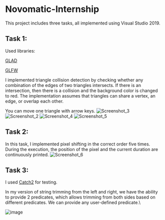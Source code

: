 # Novomatic-Internship
This project includes three tasks, all implemented using Visual Studio 2019. 

## Task 1:
Used libraries:

[GLAD](https://glad.dav1d.de)

[GLFW](https://www.glfw.org)


I implemented triangle collision detection by checking whether any combination of the edges of two triangles intersects. If there is an intersection, then there is a collision and the background color is changed to red. The implementation assumes that triangles can share a vertex, an edge, or overlap each other.

You can move one triangle with arrow keys. 
![Screenshot_3](https://user-images.githubusercontent.com/115038725/236938828-49aa1d0e-1b67-40a3-a1a5-d4147ff631fe.jpg)
![Screenshot_2](https://user-images.githubusercontent.com/115038725/236938852-8bfbbb09-7a14-46cd-91af-e5cdb3b35ffc.jpg)
![Screenshot_4](https://user-images.githubusercontent.com/115038725/236938859-e290d021-405c-430f-b656-03cf9fcec4e1.jpg)
![Screenshot_5](https://user-images.githubusercontent.com/115038725/236938868-addd1d61-9710-431c-bda2-c4963bafc1ef.jpg)

## Task 2:

In this task, I implemented pixel shifting in the correct order five times. During the execution, the position of the pixel and the current duration are continuously printed.
![Screenshot_6](https://user-images.githubusercontent.com/115038725/236939218-d4d00689-0bca-48cb-a793-0be22377c49e.jpg)


## Task 3:

I used [Catch2](https://github.com/catchorg/Catch2) for testing. 

In my version of string trimming from the left and right, we have the ability to provide 2 predicates, which allows trimming from both sides based on different predicates. We can provide any user-defined predicate.\

![image](https://user-images.githubusercontent.com/115038725/236940086-e02aa352-9aaa-47ba-a82b-76783e7bcd69.png)
